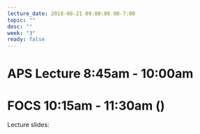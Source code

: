 ```yaml
---
lecture_date: 2018-08-21 09:00:00.00-7:00
topic: ""
desc: ""
week: "3"
ready: false
---
```


# APS Lecture 8:45am - 10:00am




# FOCS 10:15am - 11:30am ()

Lecture slides: 



